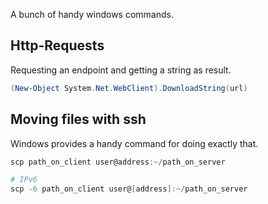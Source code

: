 A bunch of handy windows commands.

## Http-Requests
Requesting an endpoint and getting a string as result.
```powershell
(New-Object System.Net.WebClient).DownloadString(url)
```

## Moving files with ssh
Windows provides a handy command for doing exactly that.

```powershell
scp path_on_client user@address:~/path_on_server

# IPv6
scp -6 path_on_client user@[address]:~/path_on_server
```
